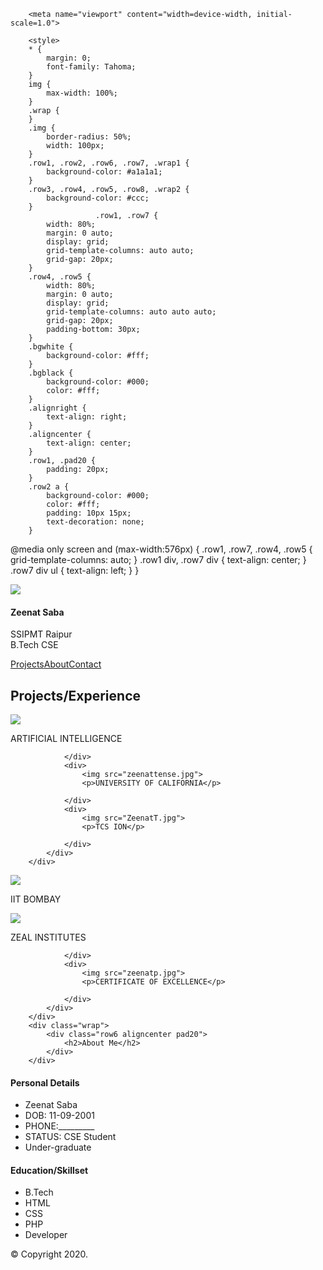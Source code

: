
<html>
	<head>
		<title>My First HTML Page</title>

		<meta name="viewport" content="width=device-width, initial-scale=1.0">

		<style>
		* {
			margin: 0;
			font-family: Tahoma;
		}
		img {
			max-width: 100%;
		}
		.wrap {
		}
		.img {
			border-radius: 50%;
			width: 100px;
		}
		.row1, .row2, .row6, .row7, .wrap1 {
			background-color: #a1a1a1;
		}
		.row3, .row4, .row5, .row8, .wrap2 {
			background-color: #ccc;
		}
                       .row1, .row7 {
			width: 80%;
			margin: 0 auto;
			display: grid;
			grid-template-columns: auto auto;
			grid-gap: 20px;
		}
		.row4, .row5 {
			width: 80%;
			margin: 0 auto;
			display: grid;
			grid-template-columns: auto auto auto;
			grid-gap: 20px;
			padding-bottom: 30px;
		}
		.bgwhite {
			background-color: #fff;
		}
		.bgblack {
			background-color: #000;
			color: #fff;
		}
		.alignright {
			text-align: right;
		}
		.aligncenter {
			text-align: center;
		}
		.row1, .pad20 {
			padding: 20px;
		}
		.row2 a {
			background-color: #000;
			color: #fff;
			padding: 10px 15px;
			text-decoration: none;
		}

@media only screen and (max-width:576px) {
			.row1, .row7, .row4, .row5 {
				grid-template-columns: auto;
			}
			.row1 div, .row7 div {
				text-align: center;
			}
			.row7 div ul {
				text-align: left;
			}
		}
		</style>
	</head>
<body>
		<div class="wrap1">
			<div class="row1">
				<div><img src="ZeenatDP.jpg" class="img"></div>
				<div class="alignright pad20">
					<h4>Zeenat Saba</h4>
					<p>SSIPMT Raipur<br>
					B.Tech CSE</p>
				</div>
			</div>
		</div>
		<div class="wrap">
			<div class="row2 aligncenter pad20">
				<a href="">Projects</a><a href="">About</a><a href="">Contact</a>
			</div>
		</div>
		<div class="wrap">
			<div class="row3 aligncenter pad20">
				<h2>Projects/Experience</h2>
			</div>
		</div>
<div class="wrap2">
			<div class="row4">
				<div>
					<img src="ZeenatAI.jpg">
					<p>ARTIFICIAL INTELLIGENCE</p>
					
				</div>
				<div>
					<img src="zeenattense.jpg">
					<p>UNIVERSITY OF CALIFORNIA</p>
					
				</div>
				<div>
					<img src="ZeenatT.jpg">
					<p>TCS ION</p>
					
				</div>
			</div>
		</div>
<div class="wrap2">
			<div class="row5">
				<div>
					<img src="zeenatB.jpg">
					<p>IIT BOMBAY</p>
				</div>
				<div>
					<img src="zeenatC.jpg">
					<p>ZEAL INSTITUTES</p>
					
				</div>
				<div>
					<img src="zeenatp.jpg">
					<p>CERTIFICATE OF EXCELLENCE</p>
					
				</div>
			</div>
		</div>
		<div class="wrap">
			<div class="row6 aligncenter pad20">
				<h2>About Me</h2>
			</div>
		</div>
<div class="wrap1">
			<div class="row7">
				<div class="bgwhite pad20">
					<h4 class="aligncenter">Personal Details</h4>
					<ul>
						<li>Zeenat Saba</li>
						<li>DOB: 11-09-2001</li>
						<li>PHONE:_________</li>
						<li>STATUS: CSE Student </li>
						<li>Under-graduate</li>
					</ul>
				</div>
				<div class="bgblack pad20">
					<h4 class="aligncenter">Education/Skillset</h4>
					<ul>
						<li>B.Tech</li>
						<li>HTML</li>
						<li>CSS</li>
						<li>PHP</li>
						<li>Developer</li>
					</ul>
				</div>
			</div>
		</div>
		<div class="wrap">
			<div class="row8 aligncenter pad20">&copy; Copyright 2020.</div>
		</div>
	</body>
</html>

